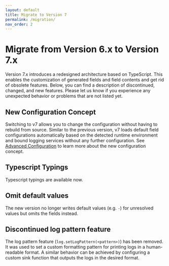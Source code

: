 ```yaml
---
layout: default
title: Migrate to Version 7
permalink: /migration/
nav_order: 2
---
```


# Migrate from Version 6.x to Version 7.x

Version 7.x introduces a redesigned architecture based on TypeScript.
This enables the customization of generated fields and field contents and get rid of obsolete features.
Below, you can find a description of discontinued, changed, and new features.
Please let us know if you experience any unexpected behavior or problems that are not listed yet.

## New Configuration Concept

Switching to v7 allows you to change the configuration without having to rebuild from source.
Similar to the previous version, v7 loads default field configurations automatically based on the detected runtime environment and bound logging services without any further configuration.
See [Advanced Configuration](/cf-nodejs-logging-support/configuration) to learn more about the new configuration concept.

## Typescript Typings

Typescript typings are available now.

## Omit default values

The new version no longer writes default values (e.g. `-`) for unresolved values but omits the fields instead.

## Discontinued log pattern feature

The log pattern feature (`log.setLogPattern(<pattern>)`) has been removed. 
It was used to set a custom formatting pattern for printing logs in a human-readable format.
A similar behavior can be achieved by configuring a custom sink function that outputs the logs in the desired format.
